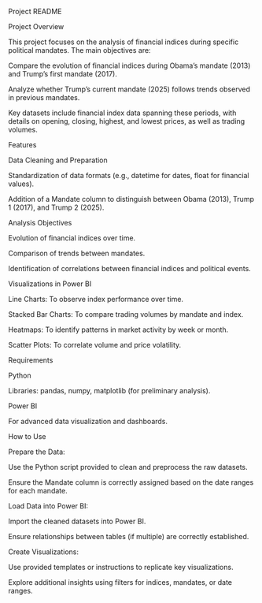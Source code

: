 Project README

Project Overview

This project focuses on the analysis of financial indices during specific political mandates. The main objectives are:

Compare the evolution of financial indices during Obama’s mandate (2013) and Trump’s first mandate (2017).

Analyze whether Trump’s current mandate (2025) follows trends observed in previous mandates.

Key datasets include financial index data spanning these periods, with details on opening, closing, highest, and lowest prices, as well as trading volumes.

Features

Data Cleaning and Preparation

Standardization of data formats (e.g., datetime for dates, float for financial values).

Addition of a Mandate column to distinguish between Obama (2013), Trump 1 (2017), and Trump 2 (2025).

Analysis Objectives

Evolution of financial indices over time.

Comparison of trends between mandates.

Identification of correlations between financial indices and political events.

Visualizations in Power BI

Line Charts: To observe index performance over time.

Stacked Bar Charts: To compare trading volumes by mandate and index.

Heatmaps: To identify patterns in market activity by week or month.

Scatter Plots: To correlate volume and price volatility.

Requirements

Python

Libraries: pandas, numpy, matplotlib (for preliminary analysis).

Power BI

For advanced data visualization and dashboards.

How to Use

Prepare the Data:

Use the Python script provided to clean and preprocess the raw datasets.

Ensure the Mandate column is correctly assigned based on the date ranges for each mandate.

Load Data into Power BI:

Import the cleaned datasets into Power BI.

Ensure relationships between tables (if multiple) are correctly established.

Create Visualizations:

Use provided templates or instructions to replicate key visualizations.

Explore additional insights using filters for indices, mandates, or date ranges.

